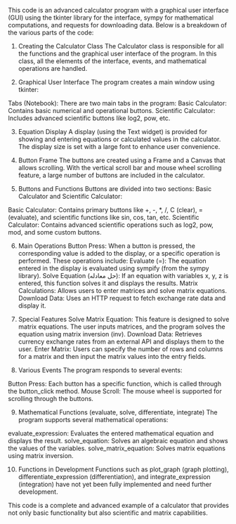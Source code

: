 This code is an advanced calculator program with a graphical user interface (GUI) using the tkinter library for the interface, sympy for mathematical computations, and requests for downloading data. Below is a breakdown of the various parts of the code:

1. Creating the Calculator Class
The Calculator class is responsible for all the functions and the graphical user interface of the program. In this class, all the elements of the interface, events, and mathematical operations are handled.

2. Graphical User Interface
The program creates a main window using tkinter:

Tabs (Notebook): There are two main tabs in the program:
Basic Calculator: Contains basic numerical and operational buttons.
Scientific Calculator: Includes advanced scientific buttons like log2, pow, etc.


3. Equation Display
A display (using the Text widget) is provided for showing and entering equations or calculated values in the calculator. The display size is set with a large font to enhance user convenience. 


4. Button Frame
The buttons are created using a Frame and a Canvas that allows scrolling. With the vertical scroll bar and mouse wheel scrolling feature, a large number of buttons are included in the calculator.


5. Buttons and Functions
Buttons are divided into two sections: Basic Calculator and Scientific Calculator:

Basic Calculator: Contains primary buttons like +, -, *, /, C (clear), = (evaluate), and scientific functions like sin, cos, tan, etc.
Scientific Calculator: Contains advanced scientific operations such as log2, pow, mod, and some custom buttons.


6. Main Operations
Button Press: When a button is pressed, the corresponding value is added to the display, or a specific operation is performed. These operations include:
Evaluate (=): The equation entered in the display is evaluated using sympify (from the sympy library).
Solve Equation (حل معادله): If an equation with variables x, y, z is entered, this function solves it and displays the results.
Matrix Calculations: Allows users to enter matrices and solve matrix equations.
Download Data: Uses an HTTP request to fetch exchange rate data and display it.


7. Special Features
Solve Matrix Equation: This feature is designed to solve matrix equations. The user inputs matrices, and the program solves the equation using matrix inversion (inv).
Download Data: Retrieves currency exchange rates from an external API and displays them to the user.
Enter Matrix: Users can specify the number of rows and columns for a matrix and then input the matrix values into the entry fields.


8. Various Events
The program responds to several events:

Button Press: Each button has a specific function, which is called through the button_click method.
Mouse Scroll: The mouse wheel is supported for scrolling through the buttons.


9. Mathematical Functions (evaluate, solve, differentiate, integrate)
The program supports several mathematical operations:

evaluate_expression: Evaluates the entered mathematical equation and displays the result.
solve_equation: Solves an algebraic equation and shows the values of the variables.
solve_matrix_equation: Solves matrix equations using matrix inversion.


10. Functions in Development
Functions such as plot_graph (graph plotting), differentiate_expression (differentiation), and integrate_expression (integration) have not yet been fully implemented and need further development.

This code is a complete and advanced example of a calculator that provides not only basic functionality but also scientific and matrix capabilities.
